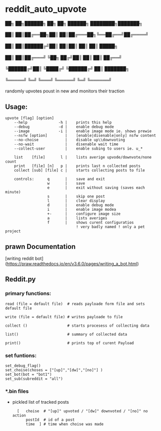 # reddit\_auto\_upvote


#### ██╗   ██╗██████╗ ██╗   ██╗ ██████╗ ████████╗███████╗
#### ██║   ██║██╔══██╗██║   ██║██╔═══██╗╚══██╔══╝██╔════╝
#### ██║   ██║██████╔╝██║   ██║██║   ██║   ██║   █████╗  
#### ██║   ██║██╔═══╝ ╚██╗ ██╔╝██║   ██║   ██║   ██╔══╝  
#### ╚██████╔╝██║      ╚████╔╝ ╚██████╔╝   ██║   ███████╗
####  ╚═════╝ ╚═╝       ╚═══╝   ╚═════╝    ╚═╝   ╚══════╝

randomly upvotes poust in new and monitors their traction

## Usage:

```usage
upvote [flag] [option] 
	--help              -h |	prints this help
	--debug             -d |	enable debug mode
	--image             -i |	enable image mode ie. shows prewie
	--nsfw [option]        |	[enable|disenable|only] nsfw content
	--no-choise            |	disable up\\downvoting
	--no-wait              |	disenable wait time
	--collect-user         |	enable subing to users ie. u_*

	list    [file]       l |	lists averige upvode/downvote/none count
	print   [file] [n]   p |	prints last n collected posts 
	collect [sub] [file] c |	starts collecting posts to file
	
	controls:      q       |	save and exit
	               w       |	save
	               e       |	exit without saving (saves each minute)
	               s       |	skip one post
	               l       |	clear display
	               d       |	enable debug mode
	               i       |	enable image modea
	               +-      |	configure image size
	               a       |	lists averiges 
	               f       |	shows curent configuratios
	                        	! very badly named ! only a pet project
```



## prawn Documentation
 [writing reddit bot] (https://praw.readthedocs.io/en/v3.6.0/pages/writing_a_bot.html)




## Reddit.py
	

### primary functions:
	read (file = default file)  # reads payloade form file and sets default file

	write (file = default file) # writes payloade to file

	collect ()					# starts procesess of collecting data

	list()						# summary of collected data

	print()						# prints top of curent Payload


### set funtions:
	
	set_debug_flag()
	set_choise(choses = ["[up]","[dw]","[no]"] )
	set_bot(bot = "bot1")
	set_sub(subreddit = "all")

### \*.bin files
+ pickled list of tracked posts 

		[ 	choise 	# "[up]" upvoted / "[dw]" downvoted / "[no]" no action
			postId 	# id of a post
			time  ]	# time when choise was made
